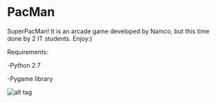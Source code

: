 # PacMan
SuperPacMan!
It is an arcade game developed by Namco, but this time done by 2 IT students.
Enjoy:)

Requirements:

   -Python 2.7
   
   -Pygame library

![alt tag](http://s9.postimg.org/rpngx2pm7/Pac_Man.png)
